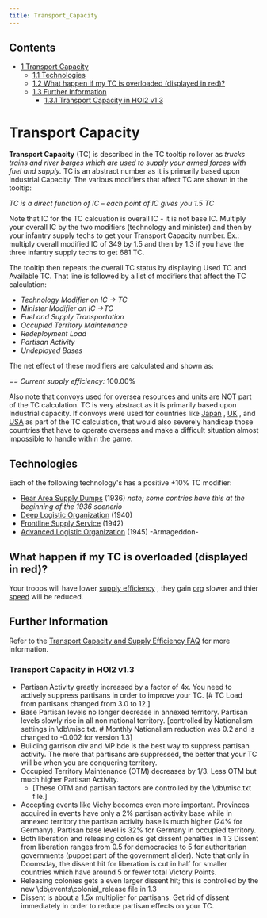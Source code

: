 ```yaml
---
title: Transport_Capacity
---
```


## Contents

- [1 Transport Capacity](#Transport_Capacity)
  - [1.1 Technologies](#Technologies)
  - [1.2 What happen if my TC is overloaded (displayed in red)?](#What_happen_if_my_TC_is_overloaded_.28displayed_in_red.29.3F)
  - [1.3 Further Information](#Further_Information)
    - [1.3.1 Transport Capacity in HOI2 v1.3](#Transport_Capacity_in_HOI2_v1.3)

# Transport Capacity

**Transport Capacity** (TC) is described in the TC tooltip rollover as _trucks trains and river barges which are used to supply your armed forces with fuel and supply._ TC is an abstract number as it is primarily based upon Industrial Capacity. The various modifiers that affect TC are shown in the tooltip:

_TC is a direct function of IC – each point of IC gives you 1.5 TC_

Note that IC for the TC calcuation is overall IC - it is not base IC. Multiply your overall IC by the two modifiers (technology and minister) and then by your infantry supply techs to get your Transport Capacity number. Ex.: multiply overall modified IC of 349 by 1.5 and then by 1.3 if you have the three infantry supply techs to get 681 TC.

The tooltip then repeats the overall TC status by displaying Used TC and Available TC. That line is followed by a list of modifiers that affect the TC calculation:

- _Technology Modifier on IC -> TC_
- _Minister Modifier on IC ->TC_
- _Fuel and Supply Transportation_
- _Occupied Territory Maintenance_
- _Redeployment Load_
- _Partisan Activity_
- _Undeployed Bases_

The net effect of these modifiers are calculated and shown as:

_\== Current supply efficiency:_ 100.00%

Also note that convoys used for oversea resources and units are NOT part of the TC calculation. TC is very abstract as it is primarily based upon Industrial capacity. If convoys were used for countries like [Japan](/wiki/Japan "Japan") , [UK](/wiki/index.php?title=UK&action=edit&redlink=1 "UK (page does not exist)") , and [USA](/wiki/USA "USA") as part of the TC calculation, that would also severely handicap those countries that have to operate overseas and make a difficult situation almost impossible to handle within the game.

## Technologies

Each of the following technology's has a positive +10% TC modifier:

- [Rear Area Supply Dumps](/wiki/Infantry_Tech_Tree#Rear_Area_Supply_Dumps "Infantry Tech Tree") (1936) _note; some contries have this at the beginning of the 1936 scenerio_
- [Deep Logistic Organization](/wiki/Infantry_Tech_Tree#Deep_Logistic_Organization "Infantry Tech Tree") (1940)
- [Frontline Supply Service](/wiki/Infantry_Tech_Tree#Frontline_Supply_Service "Infantry Tech Tree") (1942)
- [Advanced Logistic Organization](/wiki/index.php?title=Advanced_Logistic_Organization&action=edit&redlink=1 "Advanced Logistic Organization (page does not exist)") (1945) -Armageddon-

## What happen if my TC is overloaded (displayed in red)?

Your troops will have lower [supply efficiency](/wiki/index.php?title=Supply_efficiency&action=edit&redlink=1 "Supply efficiency (page does not exist)") , they gain [org](/wiki/index.php?title=Org&action=edit&redlink=1 "Org (page does not exist)") slower and thier [speed](/wiki/index.php?title=Speed&action=edit&redlink=1 "Speed (page does not exist)") will be reduced.

## Further Information

Refer to the [Transport Capacity and Supply Efficiency FAQ](/wiki/Transport_Capacity_and_Supply_Efficiency_FAQ "Transport Capacity and Supply Efficiency FAQ") for more information.

### Transport Capacity in HOI2 v1.3

- Partisan Activity greatly increased by a factor of 4x. You need to actively suppress partisans in order to improve your TC. \[# TC Load from partisans changed from 3.0 to 12.\]
- Base Partisan levels no longer decrease in annexed territory. Partisan levels slowly rise in all non national territory. \[controlled by Nationalism settings in \\db\\misc.txt. # Monthly Nationalism reduction was 0.2 and is changed to -0.002 for version 1.3\]
- Building garrison div and MP bde is the best way to suppress partisan activity. The more that partisans are suppressed, the better that your TC will be when you are conquering territory.
- Occupied Territory Maintenance (OTM) decreases by 1/3. Less OTM but much higher Partisan Activity.
  - \[These OTM and partisan factors are controlled by the \\db\\misc.txt file.\]
- Accepting events like Vichy becomes even more important. Provinces acquired in events have only a 2% partisan activity base while in annexed territory the partisan activity base is much higher (24% for Germany). Partisan base level is 32% for Germany in occupied territory.
- Both liberation and releasing colonies get dissent penalties in 1.3 Dissent from liberation ranges from 0.5 for democracies to 5 for authoritarian governments (puppet part of the government slider). Note that only in Doomsday, the dissent hit for liberation is cut in half for smaller countries which have around 5 or fewer total Victory Points.
- Releasing colonies gets a even larger dissent hit; this is controlled by the new \\db\\events\\colonial_release file in 1.3
- Dissent is about a 1.5x multiplier for partisans. Get rid of dissent immediately in order to reduce partisan effects on your TC.
